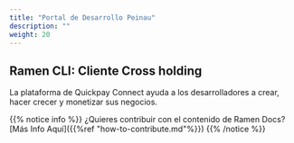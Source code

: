 ```yaml
---
title: "Portal de Desarrollo Peinau"
description: ""
weight: 20
---
```


## Ramen CLI: Cliente Cross holding

La plataforma de Quickpay Connect ayuda a los desarrolladores a crear, hacer crecer y monetizar sus negocios.

{{% notice info %}}
¿Quieres contribuir con el contenido de Ramen Docs? [Más Info Aquí]({{%ref "how-to-contribute.md"%}})
{{% /notice %}}
